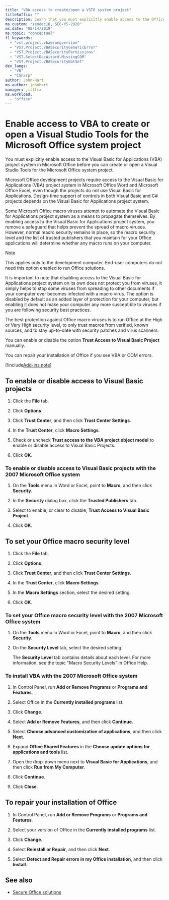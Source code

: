 ```yaml
---
title: "VBA access to create/open a VSTO system project"
titleSuffix: ""
description: Learn that you must explicitly enable access to the Office VBA project system before you can create or open a Visual Studio Tools for Office system project.
ms.custom: "seodec18, SEO-VS-2020"
ms.date: "08/14/2019"
ms.topic: "conceptual"
f1_keywords:
  - "vst.project.vbawrongversion"
  - "VST.Project.VBASecurityGenericError"
  - "VST.Project.VBASecurityPermissions"
  - "VST.SelectDocWizard.MissingCOM"
  - "VST.Project.VBASecurityNotSet"
dev_langs:
  - "VB"
  - "CSharp"
author: John-Hart
ms.author: johnhart
manager: jillfra
ms.workload:
  - "office"
---
```

# Enable access to VBA to create or open a Visual Studio Tools for the Microsoft Office system project

You must explicitly enable access to the Visual Basic for Applications (VBA) project system in Microsoft Office before you can create or open a Visual Studio Tools for the Microsoft Office system project.

 Microsoft Office development projects require access to the Visual Basic for Applications (VBA) project system in Microsoft Office Word and Microsoft Office Excel, even though the projects do not use Visual Basic for Applications. Design-time support of controls in both Visual Basic and C# projects depends on the Visual Basic for Applications project system.

 Some Microsoft Office macro viruses attempt to automate the Visual Basic for Applications project system as a means to propagate themselves. By enabling access to the Visual Basic for Applications project system, you remove a safeguard that helps prevent the spread of macro viruses. However, normal macro security remains in place, so the macro security level and the list of trusted publishers that you maintain for your Office applications will determine whether any macro runs on your computer.

> [!NOTE]
> This applies only to the development computer. End-user computers do not need this option enabled to run Office solutions.

 It is important to note that disabling access to the Visual Basic for Applications project system on its own does not protect you from viruses, it simply helps to stop some viruses from spreading to other documents if your computer ever becomes infected with a macro virus. The option is disabled by default as an added layer of protection for your computer, but enabling it does not make your computer any more susceptible to viruses if you are following security best practices.

 The best protection against Office macro viruses is to run Office at the High or Very High security level, to only trust macros from verified, known sources, and to stay up-to-date with security patches and virus scanners.

 You can enable or disable the option **Trust Access to Visual Basic Project** manually.

 You can repair your installation of Office if you see VBA or COM errors.

[!include[Add-ins note](includes/addinsnote.md)]

## To enable or disable access to Visual Basic projects

1. Click the **File** tab.

2. Click **Options**.

3. Click **Trust Center**, and then click **Trust Center Settings**.

4. In the **Trust Center**, click **Macro Settings**.

5. Check or uncheck **Trust access to the VBA project object model** to enable or disable access to Visual Basic Projects.

6. Click **OK**.

### To enable or disable access to Visual Basic projects with the 2007 Microsoft Office system

1. On the **Tools** menu in Word or Excel, point to **Macro**, and then click **Security**.

2. In the **Security** dialog box, click the **Trusted Publishers** tab.

3. Select to enable, or clear to disable, **Trust Access to Visual Basic Project**.

4. Click **OK**.

## To set your Office macro security level

1. Click the **File** tab.

2. Click **Options**.

3. Click **Trust Center**, and then click **Trust Center Settings**.

4. In the **Trust Center**, click **Macro Settings**.

5. In the **Macro Settings** section, select the desired setting.

6. Click **OK**.

### To set your Office macro security level with the 2007 Microsoft Office system

1. On the **Tools** menu in Word or Excel, point to **Macro**, and then click **Security**.

2. On the **Security Level** tab, select the desired setting.

    The **Security Level** tab contains details about each level. For more information, see the topic "Macro Security Levels" in Office Help.

### To install VBA with the 2007 Microsoft Office system

1. In Control Panel, run **Add or Remove Programs** or **Programs and Features**.

2. Select Office in the **Currently installed programs** list.

3. Click **Change**.

4. Select **Add or Remove Features**, and then click **Continue**.

5. Select **Choose advanced customization of applications**, and then click **Next**.

6. Expand **Office Shared Features** in the **Choose update options for applications and tools** list.

7. Open the drop-down menu next to **Visual Basic for Applications**, and then click **Run from My Computer**.

8. Click **Continue**.

9. Click **Close**.

## To repair your installation of Office

1. In Control Panel, run **Add or Remove Programs** or **Programs and Features**.

2. Select your version of Office in the **Currently installed programs** list.

3. Click **Change**.

4. Select **Reinstall or Repair**, and then click **Next**.

5. Select **Detect and Repair errors in my Office installation**, and then click **Install**.

## See also
- [Secure Office solutions](../vsto/securing-office-solutions.md)

